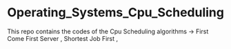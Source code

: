 # Operating_Systems_Cpu_Scheduling
This repo contains the codes of the Cpu Scheduling algorithms -> First Come First Server ,  Shortest Job First ,
